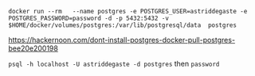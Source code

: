 `docker run --rm   --name postgres -e POSTGRES_USER=astriddegaste -e POSTGRES_PASSWORD=password -d -p 5432:5432 -v $HOME/docker/volumes/postgres:/var/lib/postgresql/data  postgres`

https://hackernoon.com/dont-install-postgres-docker-pull-postgres-bee20e200198

`psql -h localhost -U astriddegaste -d postgres`
then `password`
